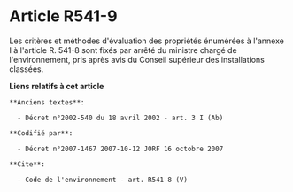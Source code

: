 # Article R541-9

Les critères et méthodes d'évaluation des propriétés énumérées à l'annexe I à l'article R. 541-8 sont fixés par arrêté du
ministre chargé de l'environnement, pris après avis du Conseil supérieur des installations classées.

**Liens relatifs à cet article**

	**Anciens textes**:

	  - Décret n°2002-540 du 18 avril 2002 - art. 3 I (Ab)

	**Codifié par**:

	  - Décret n°2007-1467 2007-10-12 JORF 16 octobre 2007

	**Cite**:

	  - Code de l'environnement - art. R541-8 (V)
